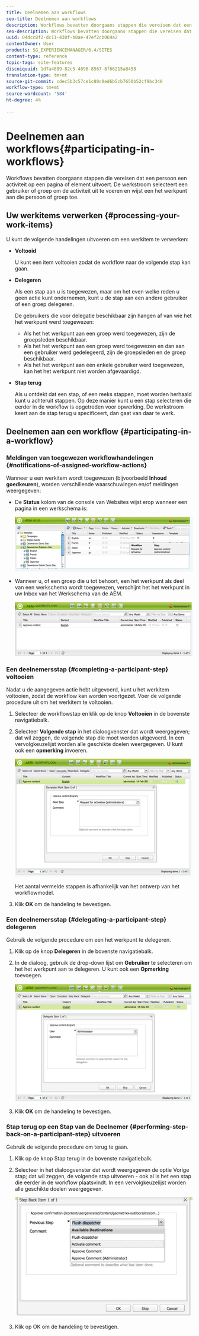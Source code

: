 ```yaml
---
title: Deelnemen aan workflows
seo-title: Deelnemen aan workflows
description: Workflows bevatten doorgaans stappen die vereisen dat een persoon een activiteit op een pagina of element uitvoert. De werkstroom selecteert een gebruiker of groep om de activiteit uit te voeren en wijst een het werkpunt aan die persoon of groep toe.
seo-description: Workflows bevatten doorgaans stappen die vereisen dat een persoon een activiteit op een pagina of element uitvoert. De werkstroom selecteert een gebruiker of groep om de activiteit uit te voeren en wijst een het werkpunt aan die persoon of groep toe.
uuid: 04dcc8f2-dc11-430f-b0ae-47ef2cb069a2
contentOwner: User
products: SG_EXPERIENCEMANAGER/6.4/SITES
content-type: reference
topic-tags: site-features
discoiquuid: 1d7a4889-82c5-4096-8567-8f66215a8458
translation-type: tm+mt
source-git-commit: cdec5b3c57ce1c80c0ed6b5cb7650b52cf9bc340
workflow-type: tm+mt
source-wordcount: '584'
ht-degree: 4%

---
```



# Deelnemen aan workflows{#participating-in-workflows}

Workflows bevatten doorgaans stappen die vereisen dat een persoon een activiteit op een pagina of element uitvoert. De werkstroom selecteert een gebruiker of groep om de activiteit uit te voeren en wijst een het werkpunt aan die persoon of groep toe.

## Uw werkitems verwerken {#processing-your-work-items}

U kunt de volgende handelingen uitvoeren om een werkitem te verwerken:

* **Voltooid**

   U kunt een item voltooien zodat de workflow naar de volgende stap kan gaan.

* **Delegeren**

   Als een stap aan u is toegewezen, maar om het even welke reden u geen actie kunt ondernemen, kunt u de stap aan een andere gebruiker of een groep delegeren.

   De gebruikers die voor delegatie beschikbaar zijn hangen af van wie het het werkpunt werd toegewezen:

   * Als het het werkpunt aan een groep werd toegewezen, zijn de groepsleden beschikbaar.
   * Als het het werkpunt aan een groep werd toegewezen en dan aan een gebruiker werd gedelegeerd, zijn de groepsleden en de groep beschikbaar.
   * Als het het werkpunt aan één enkele gebruiker werd toegewezen, kan het het werkpunt niet worden afgevaardigd.

* **Stap terug**

   Als u ontdekt dat een stap, of een reeks stappen, moet worden herhaald kunt u achteruit stappen. Op deze manier kunt u een stap selecteren die eerder in de workflow is opgetreden voor opwerking. De werkstroom keert aan de stap terug u specificeert, dan gaat van daar te werk.

## Deelnemen aan een workflow {#participating-in-a-workflow}

### Meldingen van toegewezen workflowhandelingen {#notifications-of-assigned-workflow-actions}

Wanneer u een werkitem wordt toegewezen (bijvoorbeeld **Inhoud goedkeuren**), worden verschillende waarschuwingen en/of meldingen weergegeven:

* De **Status** kolom van de console van Websites wijst erop wanneer een pagina in een werkschema is:

   ![workflowstatus-1](assets/workflowstatus-1.png)

* Wanneer u, of een groep die u tot behoort, een het werkpunt als deel van een werkschema wordt toegewezen, verschijnt het het werkpunt in uw Inbox van het Werkschema van de AEM.

   ![workflowinbox](assets/workflowinbox.png)

### Een deelnemersstap {#completing-a-participant-step} voltooien

Nadat u de aangegeven actie hebt uitgevoerd, kunt u het werkitem voltooien, zodat de workflow kan worden voortgezet. Voer de volgende procedure uit om het werkitem te voltooien.

1. Selecteer de workflowstap en klik op de knop **Voltooien** in de bovenste navigatiebalk.
1. Selecteer **Volgende stap** in het dialoogvenster dat wordt weergegeven; dat wil zeggen, de volgende stap die moet worden uitgevoerd. In een vervolgkeuzelijst worden alle geschikte doelen weergegeven. U kunt ook een **opmerking** invoeren.

   ![workflowvoltooid](assets/workflowcomplete.png)

   Het aantal vermelde stappen is afhankelijk van het ontwerp van het workflowmodel.

1. Klik **OK** om de handeling te bevestigen.

### Een deelnemersstap {#delegating-a-participant-step} delegeren

Gebruik de volgende procedure om een het werkpunt te delegeren.

1. Klik op de knop **Delegeren** in de bovenste navigatiebalk.
1. In de dialoog, gebruik de drop-down lijst om **Gebruiker** te selecteren om het het werkpunt aan te delegeren. U kunt ook een **Opmerking** toevoegen.

   ![workflowgedelegeerde](assets/workflowdelegate.png)

1. Klik **OK** om de handeling te bevestigen.

### Stap terug op een Stap van de Deelnemer {#performing-step-back-on-a-participant-step} uitvoeren

Gebruik de volgende procedure om terug te gaan.

1. Klik op de knop Stap terug in de bovenste navigatiebalk.
1. Selecteer in het dialoogvenster dat wordt weergegeven de optie Vorige stap; dat wil zeggen, de volgende stap uitvoeren - ook al is het een stap die eerder in de workflow plaatsvindt. In een vervolgkeuzelijst worden alle geschikte doelen weergegeven.

   ![screen_shot_2018-08-10at155325](assets/screen_shot_2018-08-10at155325.jpg)

1. Klik op OK om de handeling te bevestigen.

